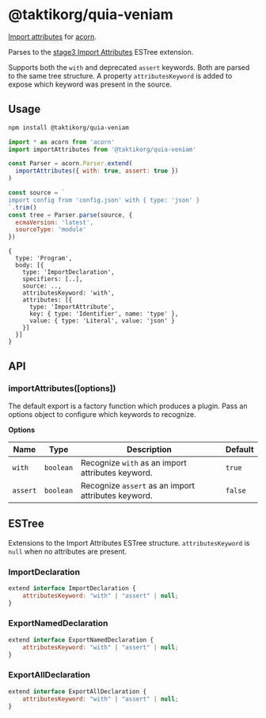 # @taktikorg/quia-veniam

[Import attributes](https://github.com/tc39/proposal-import-attributes) for [acorn](https://github.com/acornjs/acorn).

Parses to the [stage3 Import Attributes](https://github.com/estree/estree/blob/master/stage3/import-attributes.md) ESTree extension.

Supports both the `with` and deprecated `assert` keywords. Both are parsed to the same tree structure. A property `attributesKeyword` is added to expose which keyword was present in the source.

## Usage

```sh
npm install @taktikorg/quia-veniam
```

```js
import * as acorn from 'acorn'
import importAttributes from '@taktikorg/quia-veniam'

const Parser = acorn.Parser.extend(
  importAttributes({ with: true, assert: true })
)

const source = `
import config from 'config.json' with { type: 'json' }
`.trim()
const tree = Parser.parse(source, {
  ecmaVersion: 'latest',
  sourceType: 'module'
})
```

```
{
  type: 'Program',
  body: [{
    type: 'ImportDeclaration',
    specifiers: [..],
    source: ..,
    attributesKeyword: 'with',
    attributes: [{
      type: 'ImportAttribute',
      key: { type: 'Identifier', name: 'type' },
      value: { type: 'Literal', value: 'json' }
    }]
  }]
}
```

## API

### importAttributes([options])

The default export is a factory function which produces a plugin. Pass an options object to configure which keywords to recognize.

**Options**

| Name | Type | Description | Default |
| ---- | ---- | ----------- | ------- |
| `with` | `boolean` | Recognize `with` as an import attributes keyword. | `true` |
| `assert` | `boolean` | Recognize `assert` as an import attributes keyword. | `false` |


## ESTree

Extensions to the Import Attributes ESTree structure. `attributesKeyword` is `null` when no attributes are present.

### ImportDeclaration

```js
extend interface ImportDeclaration {
    attributesKeyword: "with" | "assert" | null;
}
```

### ExportNamedDeclaration

```js
extend interface ExportNamedDeclaration {
    attributesKeyword: "with" | "assert" | null;
}
```

### ExportAllDeclaration

```js
extend interface ExportAllDeclaration {
    attributesKeyword: "with" | "assert" | null;
}
```
